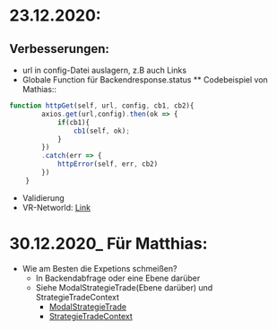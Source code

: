 # 23.12.2020:
## Verbesserungen:
* url in config-Datei auslagern, z.B auch Links
* Globale Function für Backendresponse.status
** Codebeispiel von Mathias::

```js
function httpGet(self, url, config, cb1, cb2){
        axios.get(url,config).then(ok => {
            if(cb1){
                cb1(self, ok);
            }
        })
        .catch(err => {
            httpError(self, err, cb2)
        })  
    }
```

* Validierung
* VR-Networld: [Link](https://www.vr-dienste.de/zahlungsverkehr/vr-networld-software/)

# 30.12.2020_ Für Matthias:
* Wie am Besten die Expetions schmeißen?
    * In Backendabfrage oder eine Ebene darüber
    * Siehe ModalStrategieTrade(Ebene darüber) und StrategieTradeContext
        * [ModalStrategieTrade](file:///C:/Users/Ratte/Desktop.I/VSC/B%C3%B6rsi/frontend/src/components/modal/strategieTrade/ModalStrategieTrade.jsx)
        * [StrategieTradeContext](file:///C:/Users/Ratte/Desktop.I/VSC/B%C3%B6rsi/frontend/src/components/modal/strategieTrade/ModalStrategieTrade.jsx)